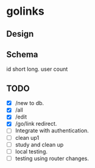 # golinks

Design
------

Schema
------

id short long. user count

TODO
----

- [x] /new to db.
- [x] /all
- [x] /edit
- [x] /go/link redirect.
- [ ] Integrate with authentication.
- [ ] clean up1
- [ ] study and clean up
- [ ] local testing.
- [ ] testing using router changes.
